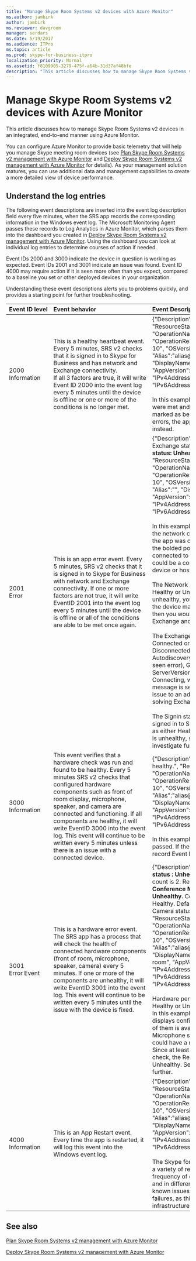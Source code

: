 ```yaml
---
title: "Manage Skype Room Systems v2 devices with Azure Monitor"
ms.author: jambirk
author: jambirk
ms.reviewer: davgroom
manager: serdars
ms.date: 5/19/2017
ms.audience: ITPro
ms.topic: article
ms.prod: skype-for-business-itpro
localization_priority: Normal
ms.assetid: f8109905-3279-475f-a64b-31d37af48bfe
description: "This article discusses how to manage Skype Room Systems v2 devices in an integrated, end-to-end manner using Azure Monitor."
---
```


# Manage Skype Room Systems v2 devices with Azure Monitor

This article discusses how to manage Skype Room Systems v2 devices in an integrated, end-to-end manner using Azure Monitor.

You can configure Azure Monitor to provide basic telemetry that will help you manage Skype meeting room devices (see [Plan Skype Room Systems v2 management with Azure Monitor](../../plan-your-deployment/clients-and-devices/Plan-Azure-Monitor.md) and [Deploy Skype Room Systems v2 management with Azure Monitor](../../deploy/deploy-clients/Deploy-Azure-Monitor.md) for details). As your management solution matures, you can use additional data and management capabilities to create a more detailed view of device performance.

## Understand the log entries

The following event descriptions are inserted into the event log description field every five minutes, when the SRS app records the corresponding information in the Windows event log. The Microsoft Monitoring Agent passes these records to Log Analytics in Azure Monitor, which parses them into the dashboard you created in [Deploy Skype Room Systems v2 management with Azure Monitor](../../deploy/deploy-clients/Deploy-Azure-Monitor.md). Using the dashboard you can look at individual log entries to determine courses of action if needed. 

Event IDs 2000 and 3000 indicate the device in question is working as expected. Event IDs 2001 and 3001 indicate an issue was found. Event ID 4000 may require action if it is seen more often than you expect, compared to a baseline you set or other deployed devices in your organization.

Understanding these event descriptions alerts you to problems quickly, and provides a starting point for further troubleshooting.

| Event&nbsp;ID&nbsp;level|Event&nbsp;behavior&nbsp;&nbsp;&nbsp;&nbsp;&nbsp;&nbsp;&nbsp;&nbsp;&nbsp;&nbsp;&nbsp;&nbsp;&nbsp;&nbsp;&nbsp;&nbsp;&nbsp;&nbsp;&nbsp;&nbsp;&nbsp;&nbsp;&nbsp;&nbsp;&nbsp;&nbsp;&nbsp;&nbsp;&nbsp;&nbsp;&nbsp;&nbsp;|Event&nbsp;Description&nbsp;&nbsp;&nbsp;&nbsp;&nbsp;&nbsp;&nbsp;&nbsp;&nbsp;&nbsp;&nbsp;&nbsp;&nbsp;&nbsp;&nbsp;&nbsp;&nbsp;&nbsp;&nbsp;&nbsp;&nbsp;&nbsp;&nbsp;&nbsp;&nbsp;&nbsp;&nbsp;&nbsp;&nbsp;&nbsp;&nbsp;&nbsp;|
|:---    |:---   |:---  |
| 2000  <br> Information | This is a healthy heartbeat event. Every 5 minutes, SRS v2 checks that it is signed in to Skype for Business and has network and Exchange connectivity. <br> If all 3 factors are true, it will write Event ID 2000 into the event log every 5 minutes until the device is offline or one or more of the conditions is no longer met. | {"Description":"Heartbeat is healthy.", "ResourceState":"Healthy", "OperationName":"Heartbeat", "OperationResult":"Pass", "OS":"Windows 10", "OSVersion":"10.0.14393.693", "Alias":"alias<span></span>@contoso.com",  "DisplayName":"Display name", "AppVersion":"1.0.38.0", "IPv4Address":"10.10.10.10",  "IPv6Address":"IP v6 address"} <br><br> In this example, all heartbeat conditions were met and the SRS v2 device was marked as being healthy. If there were errors, the app would record Event ID 2001 instead. |
| 2001  <br> Error | This is an app error event. Every 5 minutes, SRS v2 checks that it is signed in to Skype for Business with network and Exchange connectivity. If one or more factors are not true, it will write EventID 2001 into the event log every 5 minutes until the device is offline or all of the conditions are able to be met once again.  | {"Description":"Network status : Healthy. Exchange status : Connected. **Signin status: Unhealthy.** ", "ResourceState":"Unhealthy", "OperationName":"Heartbeat", "OperationResult":"Fail", "OS":"Windows 10", "OSVersion":"10.0.14393.693", "Alias":"", "DisplayName":"Display Name", "AppVersion":"1.0.38.0", "IPv4Address":"10.10.10.10", "IPv6Address":"ip v6 address"} <br><br>  In this example, the SRSv2 determined that the network connection was healthy and the app was connected to Exchange, but the bolded portion indicates the app is not connected to Skype for Business. This could be a configuration issue on the device or host.  <br> <br> The Network status will show as either Healthy or Unhealthy. If the status is unhealthy, you may have a network issue or the device may have been unplugged (but then you would probably also have Exchange and Skype for Business errors).  <br><br> The Exchange Status will show as either Connected or one of the following: Disconnected, Connecting, AutodiscoveryError (the most commonly seen error), GeneralError, or ServerVersionNotSupported. If the status is Connecting, wait until the next health message is sent, for other errors refer the issue to an admin with experience in solving Exchange issues.  <br><br>  The Signin status (indicating the app is signed in to Skype for Business) will show as either Healthy or Unhealthy. If the status is unhealthy, send a technician to investigate further. |
| 3000  <br> Information | This event verifies that a hardware check was run and found to be healthy. Every 5 minutes SRS v2 checks that configured hardware components such as front of room display, microphone, speaker, and camera are connected and functioning. If all components are healthy, it will write EventID 3000 into the event log. This event will continue to be written every 5 minutes unless there is an issue with a connected device.  <br> | {"Description":"HardwareCheckEngine is healthy.",  "ResourceState":"Healthy", "OperationName":"HardwareCheckEngine",  "OperationResult":"Pass", "OS":"Windows 10",  "OSVersion":"10.0.14393.693", "Alias":"alias<span></span>@contoso.com", "DisplayName":"Display Name", "AppVersion":"1.0.38.0",  "IPv4Address":"10.10.10.10", "IPv6Address":"ip v6 address"}  <br><br> In this example, all hardware checks were passed. If there were errors,   the app would record Event ID 3001 instead. |
| 3001  <br> Error Event  | This is a hardware error event. The SRS app has a process that will check the health of connected hardware components (front of room, microphone, speaker, camera) every 5 minutes. If one or more of the components are unhealthy, it will write EventID 3001 into the event log. This event will continue to be written every 5 minutes until the issue with the device is fixed.   | {"Description":" **Front of Room Display status : Unhealthy.** Configured display count is 2. Real display count is 0. **Conference Microphone status : Unhealthy.** Conference Speaker status : Healthy. Default Speaker status : Healthy. Camera status : Healthy.", "ResourceState":"Unhealthy", "OperationName":"HardwareCheckEngine", "OperationResult":"Fail", "OS":"Windows 10", "OSVersion":"10.0.14393.1198", "Alias":"alias<span></span>@contoso.com", "DisplayName":"Yosemite conference room", "AppVersion":"2.0.58.0", "IPv4Address":"10.10.10.10", "IPv6Address":"IPv6Address", "IPv4Address2":"10.10.10.10"} <br><br>  Hardware peripherals are shown as either Healthy or Unhealthy. <br> In this example, there are two front of room displays configured, and currently neither of them is available. The Conference Microphone status is unhealthy, which could have a number of possible causes. Since at least one resource did not pass the check, the ResourceState is listed as Unhealthy. Send a technician to investigate further. |
| 4000  <br> Information  <br> | This is an App Restart event. Every time the app is restarted, it will log this event into the Windows event log.  <br> | {"Description":"App restarts.", "ResourceState":"Healthy", "OperationName":"Restart", "OperationResult":"Pass", "OS":"Windows 10", "OSVersion":"10.0.14393.693", "Alias":"alias<span></span>@domain.com", "DisplayName":"Display Name", "AppVersion":"1.0.38.0", "IPv4Address":"10.10.10.10", "IPv6Address":"ip v6 address"} <br><br> The Skype for Business app may restart for a variety of reasons. compare the restart frequency of devices in the same building and in different buildings, keeping in mind known issues like power fluctuations and failures, as this may provide clues to infrastructure problems.|

## See also
 

[Plan Skype Room Systems v2 management with Azure Monitor](../../plan-your-deployment/clients-and-devices/Plan-Azure-Monitor.md)

[Deploy Skype Room Systems v2 management with Azure Monitor](../../deploy/deploy-clients/Deploy-Azure-Monitor.md)
